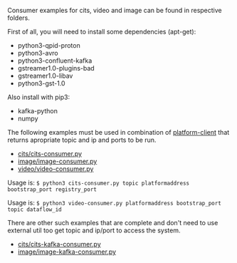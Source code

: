 Consumer examples for cits, video and image can be found in respective folders.


First of all, you will need to install some dependencies (apt-get):

* python3-qpid-proton
* python3-avro
* python3-confluent-kafka
* gstreamer1.0-plugins-bad
* gstreamer1.0-libav
* python3-gst-1.0

Also install with pip3:

* kafka-python
* numpy

The following examples must be used in combination of [platform-client](https://github.com/5gmeta/stream-data-gateway/tree/main/utils/platform-client) that returns apropriate topic and ip and ports to be run.

* [cits/cits-consumer.py](cits/cits-consumer.py)
* [image/image-consumer.py](video/image-consumer.py)
* [video/video-consumer.py](video/video-consumer.py)

Usage is: ```$ python3 cits-consumer.py topic platformaddress bootstrap_port registry_port```

Usage is: ```$ python3 video-consumer.py platformaddress bootstrap_port topic dataflow_id```

There are other such examples that are complete and don't need to use external util too get topic and ip/port to access the system.


* [cits/cits-kafka-consumer.py](cits/cits-kafka-consumer.py)
* [image/image-kafka-consumer.py](image/image-kafka-consumer.py)
